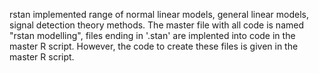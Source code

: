 rstan implemented range of normal linear models, general linear models, signal detection theory methods.
The master file with all code is named "rstan modelling", files ending in '.stan' are implented into code in the master R script.
However, the code to create these files is given in the master R script.
